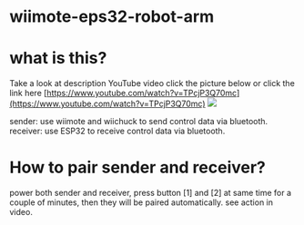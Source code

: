 # wiimote-eps32-robot-arm

# what is this?

Take a look at description YouTube video click the picture below or click the link here [https://www.youtube.com/watch?v=TPcjP3Q70mc](https://www.youtube.com/watch?v=TPcjP3Q70mc)
[![](https://img.youtube.com/vi/TPcjP3Q70mc/0.jpg)](https://www.youtube.com/watch?v=TPcjP3Q70mc)


sender: use wiimote and wiichuck to send control data via bluetooth.
receiver: use ESP32 to receive control data via bluetooth.

# How to pair sender and receiver?

power both sender and receiver, press button [1] and [2] at same time for a couple of minutes, then they will be paired automatically. see action in video.
